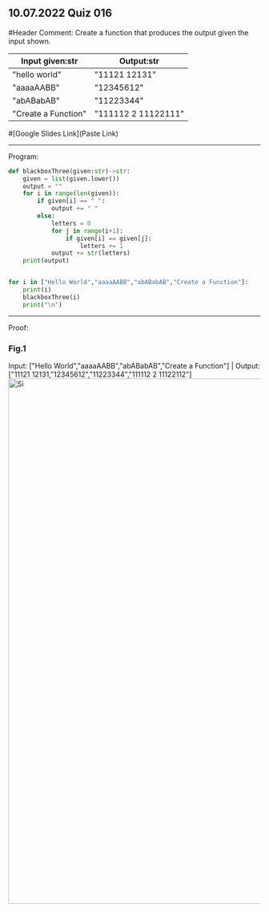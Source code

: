 ## 10.07.2022 Quiz 016

#Header Comment: Create a function that produces the output given the input shown.

| Input given:str     | Output:str          |
|---------------------|---------------------|
| "hello world"       | "11121 12131"       |
| "aaaaAABB"          | "12345612"          |
| "abABabAB"          | "11223344"          |
| "Create a Function" | "111112 2 11122111" |

#[Google Slides Link](Paste Link)


------------------------------------------------------------------------

Program:
```.py
def blackboxThree(given:str)->str:
    given = list(given.lower())
    output = ""
    for i in range(len(given)):
        if given[i] == " ":
            output += " "
        else:
            letters = 0
            for j in range(i+1):
                if given[i] == given[j]:
                    letters += 1
            output += str(letters)
    print(output)


for i in ["Hello World","aaaaAABB","abABabAB","Create a Function"]:
    print(i)
    blackboxThree(i)
    print("\n")
```

------------------------------------------------------------------------

Proof:
### Fig.1
Input: ["Hello World","aaaaAABB","abABabAB","Create a Function"] | Output: ["11121 12131,"12345612","11223344","111112 2 11122112"]
<img width="1047" alt="Si" src="https://user-images.githubusercontent.com/112055140/194457242-b105b49b-bb5d-4240-af77-1a386142dabc.png">
